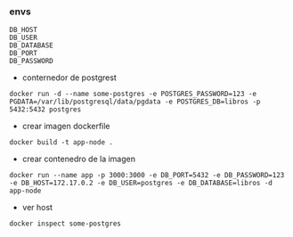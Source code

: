 ###  envs

```
DB_HOST
DB_USER
DB_DATABASE
DB_PORT
DB_PASSWORD
```

- conternedor de postgrest

```
docker run -d --name some-postgres -e POSTGRES_PASSWORD=123 -e PGDATA=/var/lib/postgresql/data/pgdata -e POSTGRES_DB=libros -p 5432:5432 postgres
```

- crear imagen dockerfile

```
docker build -t app-node .
```

- crear contenedro de la imagen

```
docker run --name app -p 3000:3000 -e DB_PORT=5432 -e DB_PASSWORD=123 -e DB_HOST=172.17.0.2 -e DB_USER=postgres -e DB_DATABASE=libros -d app-node
```

- ver host 

```
docker inspect some-postgres
```